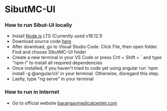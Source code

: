 # SibutMC-UI
 
### How to run Sibut-UI locally
- Install <a href="https://nodejs.org/dist/v18.16.1/node-v18.16.1-x64.msi" target="_blank">Node.js</a> LTS (Currently used v18.12.1)
- Download source code <a href="https://github.com/Darwinsuuu/SibutMC-UI.git" target="_blank">here</a>
- After download, go to Visual Studio Code. Click File, then open folder. Find and choose SibutMC-UI folder
- Create a new terminal in your VS Code or press Crtl + Shift + ` and type "npm i" to install all required dependencies
- Once installed, if you haven't tried to code yet using angular run 'npm install -g @angular/cli' in your terminal. Otherwise, disregard this step.
- Lastly, type "ng serve" in your terminal
  

### How to run in Internet
- Go to official website <a href="https://barangaymedicalcenter.com" target="_blank">barangaymedicalcenter.com</a>
